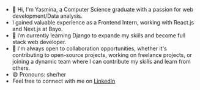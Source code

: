 - 👋 Hi, I'm Yasmina, a Computer Science graduate with a passion for web development/Data analysis.
-  I gained valuable experience as a Frontend Intern, working with React.js and Next.js at Bayo.
- 🌱 I’m currently learning Django to expande my skiils and become full stack web developer.
- 💞️ I'm always open to collaboration opportunities, whether it's contributing to open-source projects, working on freelance projects, or joining a dynamic team where I can contribute my skills and learn from others.
- 😄 Pronouns: she/her
- Feel free to connect with me on [LinkedIn](https://www.linkedin.com/in/yasmine-alfasih-b78a71291/)

<!---
yasminamuh/yasminamuh is a ✨ special ✨ repository because its `README.md` (this file) appears on your GitHub profile.
You can click the Preview link to take a look at your changes.
--->
